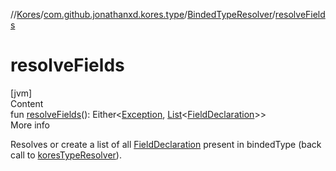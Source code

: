 //[Kores](../../index.md)/[com.github.jonathanxd.kores.type](../index.md)/[BindedTypeResolver](index.md)/[resolveFields](resolve-fields.md)



# resolveFields  
[jvm]  
Content  
fun [resolveFields](resolve-fields.md)(): Either<[Exception](https://kotlinlang.org/api/latest/jvm/stdlib/kotlin/-exception/index.html), [List](https://kotlinlang.org/api/latest/jvm/stdlib/kotlin.collections/-list/index.html)<[FieldDeclaration](../../com.github.jonathanxd.kores.base/-field-declaration/index.md)>>  
More info  


Resolves or create a list of all [FieldDeclaration](../../com.github.jonathanxd.kores.base/-field-declaration/index.md) present in bindedType (back call to [koresTypeResolver](kores-type-resolver.md)).

  



